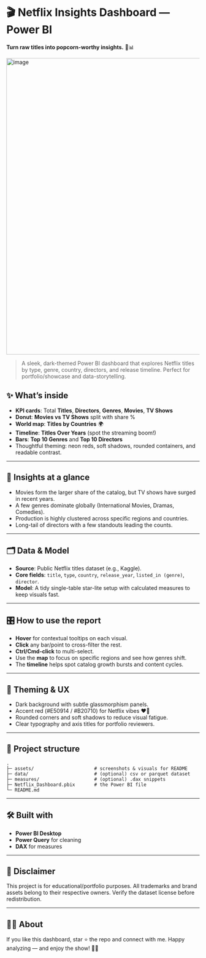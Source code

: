 # 🎬 Netflix Insights Dashboard — Power BI

**Turn raw titles into popcorn-worthy insights.** 🍿📊

<img width="1370" height="772" alt="image" src="https://github.com/user-attachments/assets/a3dcad4d-adb3-4ed4-af70-619bb7d3f318" />


> A sleek, dark-themed Power BI dashboard that explores Netflix titles by type, genre, country, directors, and release timeline. Perfect for portfolio/showcase and data-storytelling.

## ✨ What’s inside

* **KPI cards**: Total **Titles**, **Directors**, **Genres**, **Movies**, **TV Shows**
* **Donut**: **Movies vs TV Shows** split with share %
* **World map**: **Titles by Countries** 🌍
* **Timeline**: **Titles Over Years** (spot the streaming boom!)
* **Bars**: **Top 10 Genres** and **Top 10 Directors**
* Thoughtful theming: neon reds, soft shadows, rounded containers, and readable contrast.

---

## 🧠 Insights at a glance

* Movies form the larger share of the catalog, but TV shows have surged in recent years.
* A few genres dominate globally (International Movies, Dramas, Comedies).
* Production is highly clustered across specific regions and countries.
* Long-tail of directors with a few standouts leading the counts.

---

## 🗂️ Data & Model

* **Source**: Public Netflix titles dataset (e.g., Kaggle).
* **Core fields**: `title`, `type`, `country`, `release_year`, `listed_in (genre)`, `director`.
* **Model**: A tidy single-table star-lite setup with calculated measures to keep visuals fast.

---

## 🎛️ How to use the report

* **Hover** for contextual tooltips on each visual.
* **Click** any bar/point to cross-filter the rest.
* **Ctrl/Cmd-click** to multi-select.
* Use the **map** to focus on specific regions and see how genres shift.
* The **timeline** helps spot catalog growth bursts and content cycles.

---

## 🎨 Theming & UX

* Dark background with subtle glassmorphism panels.
* Accent red (#E50914 / #B20710) for Netflix vibes ❤️‍🔥
* Rounded corners and soft shadows to reduce visual fatigue.
* Clear typography and axis titles for portfolio reviewers.

---

## 🧩 Project structure

```
.
├─ assets/                      # screenshots & visuals for README
├─ data/                        # (optional) csv or parquet dataset
├─ measures/                    # (optional) .dax snippets
├─ Netflix_Dashboard.pbix       # the Power BI file
└─ README.md
```

---

## 🛠️ Built with

* **Power BI Desktop**
* **Power Query** for cleaning
* **DAX** for measures

---

## 📜 Disclaimer

This project is for educational/portfolio purposes. All trademarks and brand assets belong to their respective owners. Verify the dataset license before redistribution.

---

## 🙋‍♀️ About

If you like this dashboard, star ⭐ the repo and connect with me.
Happy analyzing — and enjoy the show! 🍿🎥
